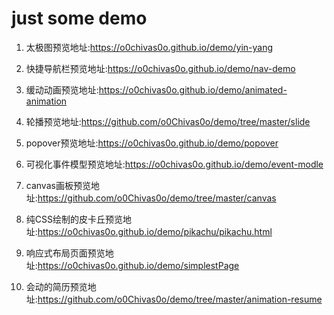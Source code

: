 # just some demo


1. 太极图预览地址:https://o0chivas0o.github.io/demo/yin-yang

2. 快捷导航栏预览地址:https://o0chivas0o.github.io/demo/nav-demo

3. 缓动动画预览地址:https://o0chivas0o.github.io/demo/animated-animation

4. 轮播预览地址:https://github.com/o0Chivas0o/demo/tree/master/slide

5. popover预览地址:https://o0chivas0o.github.io/demo/popover

6. 可视化事件模型预览地址:https://o0chivas0o.github.io/demo/event-modle

7. canvas画板预览地址:https://github.com/o0Chivas0o/demo/tree/master/canvas

8. 纯CSS绘制的皮卡丘预览地址:https://o0chivas0o.github.io/demo/pikachu/pikachu.html

9. 响应式布局页面预览地址:https://o0chivas0o.github.io/demo/simplestPage

10. 会动的简历预览地址:https://github.com/o0Chivas0o/demo/tree/master/animation-resume
